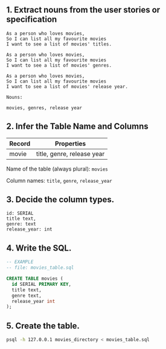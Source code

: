 ## 1. Extract nouns from the user stories or specification

```
As a person who loves movies,
So I can list all my favourite movies
I want to see a list of movies' titles.

As a person who loves movies,
So I can list all my favourite movies
I want to see a list of movies' genres.

As a person who loves movies,
So I can list all my favourite movies
I want to see a list of movies' release year.
```

```
Nouns:

movies, genres, release year
```

## 2. Infer the Table Name and Columns

| Record                | Properties                 |
| --------------------- | -------------------------- |
| movie                 | title, genre, release year |

Name of the table (always plural): `movies` 

Column names: `title`, `genre`, `release_year`

## 3. Decide the column types.

```
id: SERIAL
title text,
genre: text
release_year: int
```

## 4. Write the SQL.

```sql
-- EXAMPLE
-- file: movies_table.sql

CREATE TABLE movies (
  id SERIAL PRIMARY KEY,
  title text,
  genre text,
  release_year int
);
```

## 5. Create the table.

```bash
psql -h 127.0.0.1 movies_directory < movies_table.sql
```